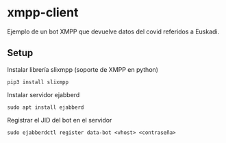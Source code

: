 # xmpp-client

Ejemplo de un bot XMPP que devuelve datos del covid referidos a Euskadi.

## Setup

Instalar librería slixmpp (soporte de XMPP en python)

`pip3 install slixmpp`

Instalar servidor ejabberd

`sudo apt install ejabberd`

Registrar el JID del bot en el servidor

`sudo ejabberdctl register data-bot <vhost> <contraseña>`



